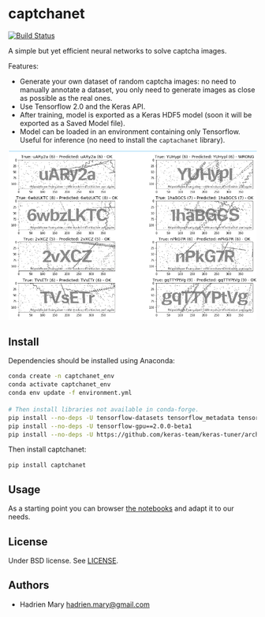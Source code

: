 # captchanet

[![Build Status](https://travis-ci.com/hadim/captchanet.svg?branch=master)](https://travis-ci.com/hadim/captchanet)

A simple but yet efficient neural networks to solve captcha images.

Features:

- Generate your own dataset of random captcha images: no need to manually annotate a dataset, you only need to generate images as close as possible as the real ones.
- Use Tensorflow 2.0 and the Keras API.
- After training, model is exported as a Keras HDF5 model (soon it will be exported as a Saved Model file).
- Model can be loaded in an environment containing only Tensorflow. Useful for inference (no need to install the `captachanet` library).

![screenshot](screenshot.png "Screenshot")

## Install

Dependencies should be installed using Anaconda:

```bash
conda create -n captchanet_env
conda activate captchanet_env
conda env update -f environment.yml

# Then install libraries not available in conda-forge.
pip install --no-deps -U tensorflow-datasets tensorflow_metadata tensorboard tensorflow-estimator
pip install --no-deps -U tensorflow-gpu==2.0.0-beta1
pip install --no-deps -U https://github.com/keras-team/keras-tuner/archive/fe5ed591bf54fc3db033814ab43193f6e8999ee5.zip
```

Then install captchanet:

`pip install captchanet`

## Usage

As a starting point you can browser [the notebooks](./notebooks) and adapt it to our needs.

## License

Under BSD license. See [LICENSE](LICENSE).

## Authors

- Hadrien Mary <hadrien.mary@gmail.com>
